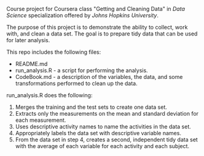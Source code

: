 
Course project for Coursera class "Getting and Cleaning Data" in *Data Science* specialization offered by *Johns Hopkins University*.

The purpose of this project is to demonstrate the ability to collect, work with, and clean a data set. 
The goal is to prepare tidy data that can be used for later analysis.

This repo includes the following files:  

- README.md  
- run_analysis.R - a script for performing the analysis.  
- CodeBook.md - a description of the variables, the data, and some transformations performed to clean up the data.  

run_analysis.R does the following:  

1. Merges the training and the test sets to create one data set.  
2. Extracts only the measurements on the mean and standard deviation for each measurement.  
3. Uses descriptive activity names to name the activities in the data set.  
4. Appropriately labels the data set with descriptive variable names.  
5. From the data set in step 4, creates a second, independent tidy data set with the average of each variable for each activity and each subject.  


